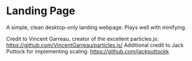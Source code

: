 # Landing Page
A simple, clean desktop-only landing webpage. Plays well with minifying.

Credit to Vincent Garreau, creator of the excellent particles.js: https://github.com/VincentGarreau/particles.js/
Additional credit to Jack Puttock for implementing scaling: https://github.com/jackputtockk
